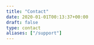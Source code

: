```yaml
---
title: "Contact"
date: 2020-01-01T00:13:37+00:00
draft: false
type: contact
aliases: ["/support"]
---
```

